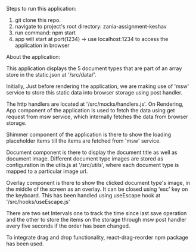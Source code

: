 Steps to run this application:
1. git clone this repo.
2. navigate to project's root directory: zania-assignment-keshav
3. run command: npm start
4. app will start at port(1234) -> use localhost:1234 to access the application in browser

About the application:

This application displays the 5 document types that are part of an array store in the static.json at '/src/data/'. 

Initially, Just before rendering the application, we are making use of 'msw' service to store this static data into browser storage using post handler. 

The http handlers are located at '/src/mocks/handlers.js'. On Rendering, App component of the application is used to fetch the data using get request from msw service, which internally fetches the data from browser storage. 

Shimmer component of the application is there to show the loading placeholder items till the items are fetched from 'msw' service.

Document component is there to display the document title as well as document image. Different document type images are stored as configuration in the utils.js at '/src/utils', where each document type is mapped to a particular image url.

Overlay component is there to show the clicked document type's image, in the middle of the screen as an overlay. It can be closed using 'esc' key on the keyboard. This has been handled using useEscape hook at '/src/hooks/useEscape.js'

There are two set Intervals one to track the time since last save operation and the other to store the items on the storage through msw post handler every five seconds if the order has been changed.

To integrate drag and drop functionality, react-drag-reorder npm package has been used.
